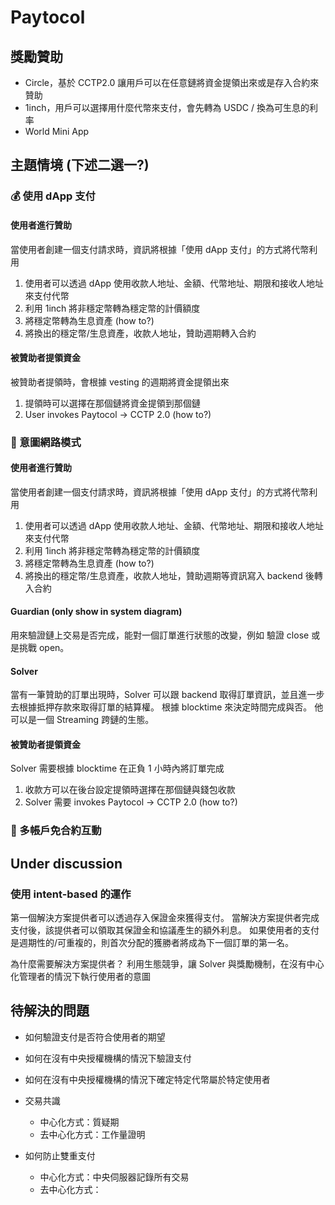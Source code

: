 # Paytocol

## 獎勵贊助
- Circle，基於 CCTP2.0 讓用戶可以在任意鏈將資金提領出來或是存入合約來贊助
- 1inch，用戶可以選擇用什麼代幣來支付，會先轉為 USDC / 換為可生息的利率
- World Mini App

## 主題情境 (下述二選一?)

### 💰 使用 dApp 支付 

#### 使用者進行贊助
當使用者創建一個支付請求時，資訊將根據「使用 dApp 支付」的方式將代幣利用
1. 使用者可以透過 dApp 使用收款人地址、金額、代幣地址、期限和接收人地址來支付代幣
1. 利用 1inch 將非穩定幣轉為穩定幣的計價額度
1. 將穩定幣轉為生息資產 (how to?)
1. 將換出的穩定幣/生息資產，收款人地址，贊助週期轉入合約

#### 被贊助者提領資金
被贊助者提領時，會根據 vesting 的週期將資金提領出來
1. 提領時可以選擇在那個鏈將資金提領到那個鏈
1. User invokes Paytocol -> CCTP 2.0 (how to?)


### 🌊 意圖網路模式

#### 使用者進行贊助
當使用者創建一個支付請求時，資訊將根據「使用 dApp 支付」的方式將代幣利用
1. 使用者可以透過 dApp 使用收款人地址、金額、代幣地址、期限和接收人地址來支付代幣
1. 利用 1inch 將非穩定幣轉為穩定幣的計價額度
1. 將穩定幣轉為生息資產 (how to?)
1. 將換出的穩定幣/生息資產，收款人地址，贊助週期等資訊寫入 backend 後轉入合約

#### Guardian (only show in system diagram)
用來驗證鏈上交易是否完成，能對一個訂單進行狀態的改變，例如 驗證 close 或是挑戰 open。

#### Solver
當有一筆贊助的訂單出現時，Solver 可以跟 backend 取得訂單資訊，並且進一步去根據抵押存款來取得訂單的結算權。
根據 blocktime 來決定時間完成與否。
他可以是一個 Streaming 跨鏈的生態。

#### 被贊助者提領資金
Solver 需要根據 blocktime 在正負 1 小時內將訂單完成
1. 收款方可以在後台設定提領時選擇在那個鏈與錢包收款
1. Solver 需要 invokes Paytocol -> CCTP 2.0 (how to?)

### 💸 多帳戶免合約互動




## Under discussion

### 使用 intent-based 的運作
第一個解決方案提供者可以透過存入保證金來獲得支付。
當解決方案提供者完成支付後，該提供者可以領取其保證金和協議產生的額外利息。
如果使用者的支付是週期性的/可重複的，則首次分配的獲勝者將成為下一個訂單的第一名。

為什麼需要解決方案提供者？
利用生態競爭，讓 Solver 與獎勵機制，在沒有中心化管理者的情況下執行使用者的意圖


## 待解決的問題
- 如何驗證支付是否符合使用者的期望

- 如何在沒有中央授權機構的情況下驗證支付
- 如何在沒有中央授權機構的情況下確定特定代幣屬於特定使用者
- 交易共識
    - 中心化方式：質疑期
    - 去中心化方式：工作量證明
- 如何防止雙重支付
    - 中心化方式：中央伺服器記錄所有交易
    - 去中心化方式：
